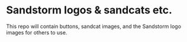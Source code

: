 # Sandstorm logos & sandcats etc.

This repo will contain buttons, sandcat images, and
the Sandstorm logo images for others to use.
